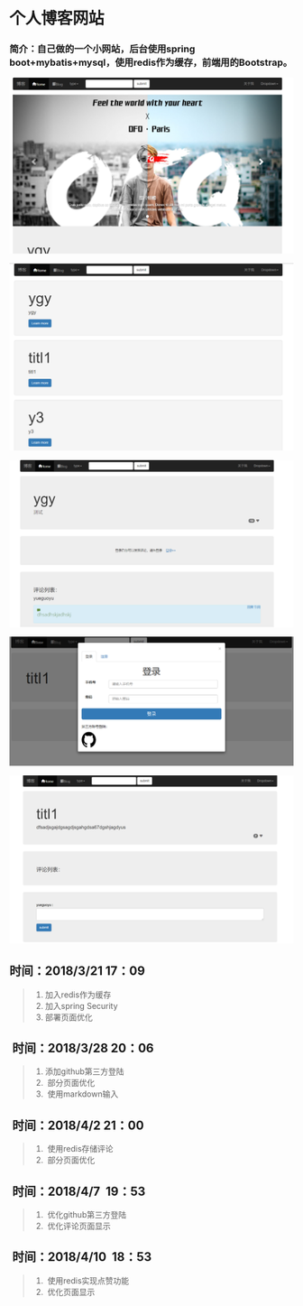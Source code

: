 # 个人博客网站
### 简介：自己做的一个小网站，后台使用spring boot+mybatis+mysql，使用redis作为缓存，前端用的Bootstrap。
![首页](https://github.com/yueguoyu/demo/blob/master/img_blog/1.png)

![1](https://github.com/yueguoyu/demo/blob/master/img_blog/2.png)

![2](https://github.com/yueguoyu/demo/blob/master/img_blog/yemain.png)

![5](https://github.com/yueguoyu/demo/blob/master/img_blog/7.png)

![3](https://github.com/yueguoyu/demo/blob/master/img_blog/yemian2.png)
##  时间：2018/3/21 17：09

> 1. 加入redis作为缓存
> 2. 加入spring Security
> 3. 部署页面优化

##  时间：2018/3/28 20：06

> 1. 添加github第三方登陆
> 2.  部分页面优化
> 3.  使用markdown输入

##  时间：2018/4/2 21：00

> 1.  使用redis存储评论
> 2.  部分页面优化

##  时间：2018/4/7  19：53

> 1.  优化github第三方登陆
> 2.  优化评论页面显示

##  时间：2018/4/10  18：53

> 1.  使用redis实现点赞功能
> 2.  优化页面显示



